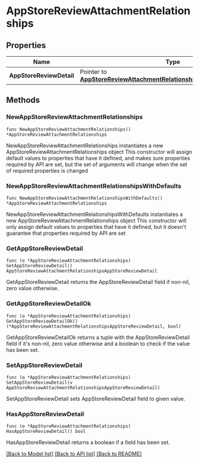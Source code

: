# AppStoreReviewAttachmentRelationships

## Properties

Name | Type | Description | Notes
------------ | ------------- | ------------- | -------------
**AppStoreReviewDetail** | Pointer to [**AppStoreReviewAttachmentRelationshipsAppStoreReviewDetail**](AppStoreReviewAttachmentRelationshipsAppStoreReviewDetail.md) |  | [optional] 

## Methods

### NewAppStoreReviewAttachmentRelationships

`func NewAppStoreReviewAttachmentRelationships() *AppStoreReviewAttachmentRelationships`

NewAppStoreReviewAttachmentRelationships instantiates a new AppStoreReviewAttachmentRelationships object
This constructor will assign default values to properties that have it defined,
and makes sure properties required by API are set, but the set of arguments
will change when the set of required properties is changed

### NewAppStoreReviewAttachmentRelationshipsWithDefaults

`func NewAppStoreReviewAttachmentRelationshipsWithDefaults() *AppStoreReviewAttachmentRelationships`

NewAppStoreReviewAttachmentRelationshipsWithDefaults instantiates a new AppStoreReviewAttachmentRelationships object
This constructor will only assign default values to properties that have it defined,
but it doesn't guarantee that properties required by API are set

### GetAppStoreReviewDetail

`func (o *AppStoreReviewAttachmentRelationships) GetAppStoreReviewDetail() AppStoreReviewAttachmentRelationshipsAppStoreReviewDetail`

GetAppStoreReviewDetail returns the AppStoreReviewDetail field if non-nil, zero value otherwise.

### GetAppStoreReviewDetailOk

`func (o *AppStoreReviewAttachmentRelationships) GetAppStoreReviewDetailOk() (*AppStoreReviewAttachmentRelationshipsAppStoreReviewDetail, bool)`

GetAppStoreReviewDetailOk returns a tuple with the AppStoreReviewDetail field if it's non-nil, zero value otherwise
and a boolean to check if the value has been set.

### SetAppStoreReviewDetail

`func (o *AppStoreReviewAttachmentRelationships) SetAppStoreReviewDetail(v AppStoreReviewAttachmentRelationshipsAppStoreReviewDetail)`

SetAppStoreReviewDetail sets AppStoreReviewDetail field to given value.

### HasAppStoreReviewDetail

`func (o *AppStoreReviewAttachmentRelationships) HasAppStoreReviewDetail() bool`

HasAppStoreReviewDetail returns a boolean if a field has been set.


[[Back to Model list]](../README.md#documentation-for-models) [[Back to API list]](../README.md#documentation-for-api-endpoints) [[Back to README]](../README.md)


